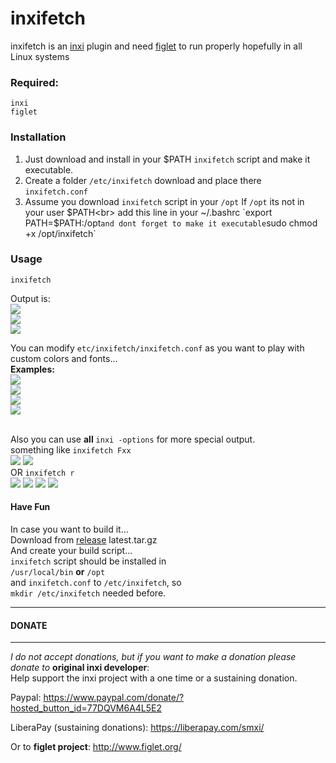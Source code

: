 # inxifetch
inxifetch is an [inxi](https://codeberg.org/smxi/inxi) plugin and need [figlet](http://www.figlet.org/) to run properly hopefully in all Linux systems<br>
### Required:
```
inxi
figlet
```
### Installation
1. Just download and install in your $PATH `inxifetch` script and make it executable. 
2. Create a folder `/etc/inxifetch` download and place there `inxifetch.conf`
3. Assume you download `inxifetch` script in your `/opt` If `/opt` its not in your user $PATH<br>
add this line in your ~/.bashrc `export PATH=$PATH:/opt` and dont forget to make it executable `sudo chmod +x /opt/inxifetch`


### Usage

```inxifetch```

Output is:<br> 
![](1.png)
<br>
![](ubuntu2.png)
<br>
![](slint.png)

You can modify `etc/inxifetch/inxifetch.conf` as you want to play with custom colors and fonts... <br>
<b>Examples:</b><br>
![](2.png)
<br>
![](3.png)
<br>
![](4.png)
<br>
![](5.png)

<br>Also you can use **all** ```inxi -options``` for more special output.   <br>
something like `inxifetch Fxx`<br>
![](a.png)
![](b.png)<br>
OR `inxifetch r`<br>
![](c.png)
![](d.png)
![](ubuntu1.png)
![](ubuntu3.png)

#### Have Fun  
In case you want to build it...<br>
Download from [release](https://github.com/rizitis/inxifetch/releases) latest.tar.gz<br>
And create your build script...<br>
`inxifetch` script should be installed in<br> `/usr/local/bin` **or** `/opt` <br>
and `inxifetch.conf` to `/etc/inxifetch`, so <br>`mkdir /etc/inxifetch` needed before.

--------------------------------------------------------------------------------
#### DONATE
--------------------------------------------------------------------------------
*I do not accept donations, but if you want to make a donation please donate to* **original inxi developer**:<br>
Help support the inxi project with a one time or a sustaining donation.

Paypal: https://www.paypal.com/donate/?hosted_button_id=77DQVM6A4L5E2

LiberaPay (sustaining donations): https://liberapay.com/smxi/<br>

Or to **figlet project**: http://www.figlet.org/




